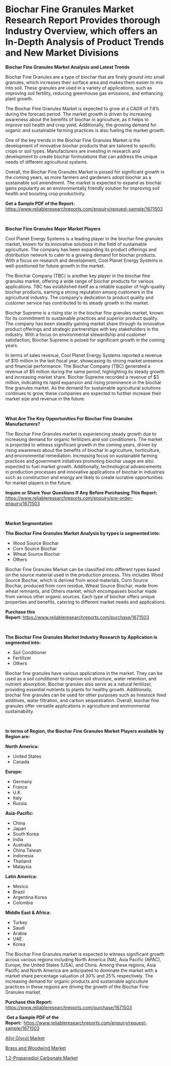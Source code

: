 <p><h1>Biochar Fine Granules Market Research Report Provides thorough Industry Overview, which offers an In-Depth Analysis of Product Trends and New Market Divisions</h1></p><p><strong>Biochar Fine Granules Market Analysis and Latest Trends</strong></p>
<p><p>Biochar Fine Granules are a type of biochar that are finely ground into small granules, which increases their surface area and makes them easier to mix into soil. These granules are used in a variety of applications, such as improving soil fertility, reducing greenhouse gas emissions, and enhancing plant growth.</p><p>The Biochar Fine Granules Market is expected to grow at a CAGR of 7.8% during the forecast period. The market growth is driven by increasing awareness about the benefits of biochar in agriculture, as it helps to improve soil health and crop yield. Additionally, the growing demand for organic and sustainable farming practices is also fueling the market growth.</p><p>One of the key trends in the Biochar Fine Granules Market is the development of innovative biochar products that are tailored to specific crops or soil types. Manufacturers are investing in research and development to create biochar formulations that can address the unique needs of different agricultural systems.</p><p>Overall, the Biochar Fine Granules Market is poised for significant growth in the coming years, as more farmers and gardeners adopt biochar as a sustainable soil amendment. The market is expected to expand as biochar gains popularity as an environmentally friendly solution for improving soil health and boosting crop productivity.</p></p>
<p><strong>Get a Sample PDF of the Report:&nbsp;</strong> <a href="https://www.reliableresearchreports.com/enquiry/request-sample/1671503">https://www.reliableresearchreports.com/enquiry/request-sample/1671503</a></p>
<p>&nbsp;</p>
<p><strong>Biochar Fine Granules Major Market Players</strong></p>
<p><p>Cool Planet Energy Systems is a leading player in the biochar fine granules market, known for its innovative solutions in the field of sustainable agriculture. The company has been expanding its product offerings and distribution network to cater to a growing demand for biochar products. With a focus on research and development, Cool Planet Energy Systems is well-positioned for future growth in the market.</p><p>The Biochar Company (TBC) is another key player in the biochar fine granules market, offering a wide range of biochar products for various applications. TBC has established itself as a reliable supplier of high-quality biochar products, earning a strong reputation among customers in the agricultural industry. The company's dedication to product quality and customer service has contributed to its steady growth in the market.</p><p>Biochar Supreme is a rising star in the biochar fine granules market, known for its commitment to sustainable practices and superior product quality. The company has been steadily gaining market share through its innovative product offerings and strategic partnerships with key stakeholders in the industry. With a focus on environmental stewardship and customer satisfaction, Biochar Supreme is poised for significant growth in the coming years.</p><p>In terms of sales revenue, Cool Planet Energy Systems reported a revenue of $10 million in the last fiscal year, showcasing its strong market presence and financial performance. The Biochar Company (TBC) generated a revenue of $5 million during the same period, highlighting its steady growth and increasing market share. Biochar Supreme recorded a revenue of $3 million, indicating its rapid expansion and rising prominence in the biochar fine granules market. As the demand for sustainable agricultural solutions continues to grow, these companies are expected to further increase their market size and revenue in the future.</p></p>
<p>&nbsp;</p>
<p><strong>What Are The Key Opportunities For Biochar Fine Granules Manufacturers?</strong></p>
<p><p>The Biochar Fine Granules market is experiencing steady growth due to increasing demand for organic fertilizers and soil conditioners. The market is projected to witness significant growth in the coming years, driven by rising awareness about the benefits of biochar in agriculture, horticulture, and environmental remediation. Increasing focus on sustainable farming practices and government initiatives promoting biochar usage are also expected to fuel market growth. Additionally, technological advancements in production processes and innovative applications of biochar in industries such as construction and energy are likely to create lucrative opportunities for market players in the future.</p></p>
<p><strong>Inquire or Share Your Questions If Any Before Purchasing This Report:</strong> <a href="https://www.reliableresearchreports.com/enquiry/pre-order-enquiry/1671503">https://www.reliableresearchreports.com/enquiry/pre-order-enquiry/1671503</a></p>
<p>&nbsp;</p>
<p><strong>Market Segmentation</strong></p>
<p><strong>The Biochar Fine Granules Market Analysis by types is segmented into:</strong></p>
<p><ul><li>Wood Source Biochar</li><li>Corn Source Biochar</li><li>Wheat Source Biochar</li><li>Others</li></ul></p>
<p><p>Biochar Fine Granules Market can be classified into different types based on the source material used in the production process. This includes Wood Source Biochar, which is derived from wood materials, Corn Source Biochar, produced from corn residue, Wheat Source Biochar, made from wheat remnants, and Others market, which encompasses biochar made from various other organic sources. Each type of biochar offers unique properties and benefits, catering to different market needs and applications.</p></p>
<p><strong>Purchase this Report:&nbsp;</strong><a href="https://www.reliableresearchreports.com/purchase/1671503">https://www.reliableresearchreports.com/purchase/1671503</a></p>
<p>&nbsp;</p>
<p><strong>The Biochar Fine Granules Market Industry Research by Application is segmented into:</strong></p>
<p><ul><li>Soil Conditioner</li><li>Fertilizer</li><li>Others</li></ul></p>
<p><p>Biochar fine granules have various applications in the market. They can be used as a soil conditioner to improve soil structure, water retention, and nutrient absorption. Biochar granules also serve as a natural fertilizer, providing essential nutrients to plants for healthy growth. Additionally, biochar fine granules can be used for other purposes such as livestock feed additives, water filtration, and carbon sequestration. Overall, biochar fine granules offer versatile applications in agriculture and environmental sustainability.</p></p>
<p>&nbsp;</p>
<p><strong>In terms of Region, the Biochar Fine Granules Market Players available by Region are:</strong></p>
<p>
    <p> <strong> North America: </strong>
        <ul>
            <li>United States</li>
            <li>Canada</li>
        </ul>
        </p> 
    <p> <strong> Europe: </strong>
        <ul>
            <li>Germany</li>
            <li>France</li>
            <li>U.K.</li>
            <li>Italy</li>
            <li>Russia</li>
        </ul>
        </p> 
    <p> <strong> Asia-Pacific: </strong>
        <ul>
            <li>China</li>
            <li>Japan</li>
            <li>South Korea</li>
            <li>India</li>
            <li>Australia</li>
            <li>China Taiwan</li>
            <li>Indonesia</li>
            <li>Thailand</li>
            <li>Malaysia</li>
        </ul>
        </p> 
    <p> <strong> Latin America: </strong>
        <ul>
            <li>Mexico</li>
            <li>Brazil</li>
            <li>Argentina Korea</li>
            <li>Colombia</li>
        </ul>
        </p> 
    <p> <strong> Middle East & Africa: </strong>
        <ul>
            <li>Turkey</li>
            <li>Saudi</li>
            <li>Arabia</li>
            <li>UAE</li>
            <li>Korea</li>
        </ul>
    </p>
    </p>
<p><p>The Biochar Fine Granules market is expected to witness significant growth across various regions including North America (NA), Asia Pacific (APAC), Europe, the United States (USA), and China. Among these regions, Asia Pacific and North America are anticipated to dominate the market with a market share percentage valuation of 30% and 25% respectively. The increasing demand for organic products and sustainable agriculture practices in these regions are driving the growth of the Biochar Fine Granules market.</p></p>
<p><strong>Purchase this Report: </strong><a href="https://www.reliableresearchreports.com/purchase/1671503">https://www.reliableresearchreports.com/purchase/1671503</a></p>
<p>&nbsp;<strong>Get a Sample PDF of the Report:&nbsp;&nbsp;</strong><a href="https://www.reliableresearchreports.com/enquiry/request-sample/1671503">https://www.reliableresearchreports.com/enquiry/request-sample/1671503</a></p>
<p><strong></strong></p>
<p><p><a href="https://github.com/seekum/Market-Research-Report-List-1/blob/main/allyl-glycol-market.md">Allyl Glycol Market</a></p><p><a href="https://github.com/timeliteaut/Market-Research-Report-List-1/blob/main/brass-and-woodwind-market.md">Brass and Woodwind Market</a></p><p><a href="https://github.com/nancykennedykellievqfqt2/Market-Research-Report-List-1/blob/main/12-propanediol-carbonate-market.md">1,2-Propanediol Carbonate Market</a></p></p>